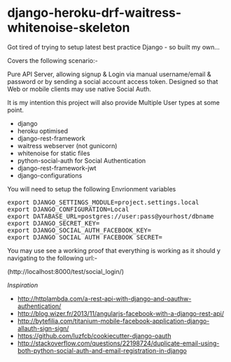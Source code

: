# django-heroku-drf-waitress-whitenoise-skeleton
Got tired of trying to setup latest best practice Django  - so built my own... 

Covers the following scenario:-

Pure API Server, allowing signup & Login via manual username/email & password  or by sending a social account access token.
Designed so that Web or mobile clients may use native Social Auth. 

It is my intention this project will also provide Multiple User types at some point.


* django
* heroku optimised
* django-rest-framework
* waitress webserver (not gunicorn)
* whitenoise for static files
* python-social-auth for Social Authentication
* django-rest-framework-jwt
* django-configurations

You will need to setup the following Envrionment variables
<pre>
export DJANGO_SETTINGS_MODULE=project.settings.local
export DJANGO_CONFIGURATION=Local
export DATABASE_URL=postgres://user:pass@yourhost/dbname
export DJANGO_SECRET_KEY=<set your own>
export DJANGO_SOCIAL_AUTH_FACEBOOK_KEY=<your key>
export DJANGO_SOCIAL_AUTH_FACEBOOK_SECRET=<your secret>
</pre>

You may use see a working proof that everything is working as it should y navigating to the following url:-

(http://localhost:8000/test/social_login/)


*Inspiration*
* http://httplambda.com/a-rest-api-with-django-and-oauthw-authentication/
* http://blog.wizer.fr/2013/11/angularjs-facebook-with-a-django-rest-api/
* http://bytefilia.com/titanium-mobile-facebook-application-django-allauth-sign-sign/
* https://github.com/luzfcb/cookiecutter-django-oauth
* http://stackoverflow.com/questions/22198724/duplicate-email-using-both-python-social-auth-and-email-registration-in-django
